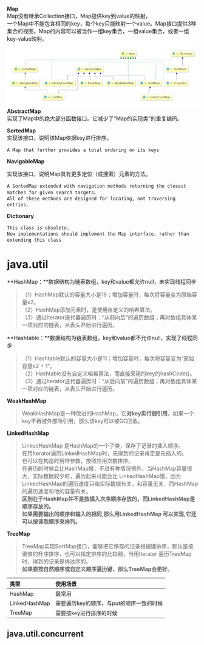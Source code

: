 **Map**  
Map没有继承Collection接口，Map提供key到value的映射。  
一个Map中不能包含相同的key，每个key只能映射一个value。Map接口提供3种集合的视图，Map的内容可以被当作一组key集合，一组value集合，或者一组key-value映射。![](/assets/map.png)**AbstractMap**  
实现了Map中的绝大部分函数接口。它减少了“Map的实现类”的重复编码。

**SortedMap**  
实现该接口，说明该Map依据key进行排序。

```
A Map that further provides a total ordering on its keys
```

**NavigableMap**

实现该接口，说明Map具有更多定位（或搜索）元素的方法。

```
A SortedMap extended with navigation methods returning the closest matches for given search targets。
All of these methods are designed for locating, not traversing entries.
```

**Dictionary**

```
This class is obsolete.  
New implementations should implement the Map interface, rather than extending this class
```

# java.util

**HashMap：**数据结构为链表数组，key和value都允许null，未实现线程同步

> （1）HashMap默认的容量大小是16；增加容量时，每次将容量变为原始容量x2。  
> （2）HashMap添加元素时，是使用自定义的哈希算法。  
> （3）通过Iterator迭代器遍历时：“从前向后”的遍历数组；再对数组具体某一项对应的链表，从表头开始进行遍历。

**Hashtable：**数据结构为链表数组，key和value都不允许null，实现了线程同步

> （1）Hashtable默认的容量大小是11；增加容量时，每次将容量变为“原始容量x2 + 1”。  
> （2）Hashtable没有自定义哈希算法，而直接采用的key的hashCode\(\)。  
> （3）通过Iterator迭代器遍历时：“从后向前”的遍历数组；再对数组具体某一项对应的链表，从表头开始进行遍历。

**WeakHashMap**

> WeakHashMap是一种改进的HashMap，它**对key实行弱引用**，如果一个key不再被外部所引用，那么该key可以被GC回收。

**LinkedHashMap**

> LinkedHashMap 是HashMap的一个子类，保存了记录的插入顺序。  
> 在用Iterator遍历LinkedHashMap时，先得到的记录肯定是先插入的。  
> 也可以在构造时用带参数，按照应用次数排序。  
> 在遍历的时候会比HashMap慢，不过有种情况例外，当HashMap容量很大，实际数据较少时，遍历起来可能会比 LinkedHashMap慢，因为LinkedHashMap的遍历速度只和实际数据有关，和容量无关，而HashMap的遍历速度和他的容量有关。  
> **区别在于HashMap并不是按插入次序顺序存放的，而LinkedHashMap是顺序存放的。  
> 如果需要输出的顺序和输入的相同,那么用LinkedHashMap 可以实现,它还可以按读取顺序来排列。**

**TreeMap**

> TreeMap实现SortMap接口，能够把它保存的记录根据键排序，默认是按键值的升序排序，也可以指定排序的比较器，当用Iterator 遍历TreeMap时，得到的记录是排过序的。  
> **如果要按自然顺序或自定义顺序遍历键，那么TreeMap会更好。**

| 类型 | 使用场景 |
| :--- | :--- |
| HashMap | 最常用 |
| LinkedHashMap | 需要遍历key的顺序，与put的顺序一致的时候 |
| TreeMap | 需要按key进行排序的时候 |

## java.util.concurrent

 


